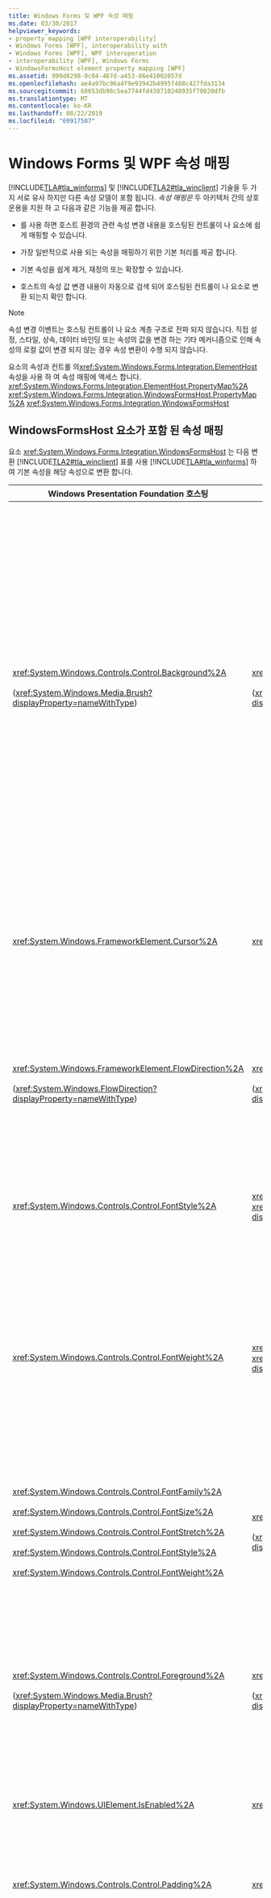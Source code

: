 ```yaml
---
title: Windows Forms 및 WPF 속성 매핑
ms.date: 03/30/2017
helpviewer_keywords:
- property mapping [WPF interoperability]
- Windows Forms [WPF], interoperability with
- Windows Forms [WPF], WPF interoperation
- interoperability [WPF], Windows Forms
- WindowsFormsHost element property mapping [WPF]
ms.assetid: 999d8298-9c04-467d-a453-86e41002057d
ms.openlocfilehash: ae4a97bc96a4f9e93942b4995f488c427fda3134
ms.sourcegitcommit: 68653db98c5ea7744fd438710248935f70020dfb
ms.translationtype: MT
ms.contentlocale: ko-KR
ms.lasthandoff: 08/22/2019
ms.locfileid: "69917507"
---
```

# <a name="windows-forms-and-wpf-property-mapping"></a>Windows Forms 및 WPF 속성 매핑
[!INCLUDE[TLA#tla_winforms](../../../../includes/tlasharptla-winforms-md.md)] 및 [!INCLUDE[TLA2#tla_winclient](../../../../includes/tla2sharptla-winclient-md.md)] 기술을 두 가지 서로 유사 하지만 다른 속성 모델이 포함 됩니다. *속성 매핑은* 두 아키텍처 간의 상호 운용을 지원 하 고 다음과 같은 기능을 제공 합니다.  
  
- 를 사용 하면 호스트 환경의 관련 속성 변경 내용을 호스팅된 컨트롤이 나 요소에 쉽게 매핑할 수 있습니다.  
  
- 가장 일반적으로 사용 되는 속성을 매핑하기 위한 기본 처리를 제공 합니다.  
  
- 기본 속성을 쉽게 제거, 재정의 또는 확장할 수 있습니다.  
  
- 호스트의 속성 값 변경 내용이 자동으로 검색 되어 호스팅된 컨트롤이 나 요소로 변환 되는지 확인 합니다.  
  
> [!NOTE]
> 속성 변경 이벤트는 호스팅 컨트롤이 나 요소 계층 구조로 전파 되지 않습니다. 직접 설정, 스타일, 상속, 데이터 바인딩 또는 속성의 값을 변경 하는 기타 메커니즘으로 인해 속성의 로컬 값이 변경 되지 않는 경우 속성 변환이 수행 되지 않습니다.  
  
 요소의 속성과 컨트롤 의<xref:System.Windows.Forms.Integration.ElementHost> 속성을 사용 하 여 속성 매핑에 액세스 합니다. <xref:System.Windows.Forms.Integration.ElementHost.PropertyMap%2A> <xref:System.Windows.Forms.Integration.WindowsFormsHost.PropertyMap%2A> <xref:System.Windows.Forms.Integration.WindowsFormsHost>  
  
## <a name="property-mapping-with-the-windowsformshost-element"></a>WindowsFormsHost 요소가 포함 된 속성 매핑  
 요소 <xref:System.Windows.Forms.Integration.WindowsFormsHost> 는 다음 변환 [!INCLUDE[TLA2#tla_winclient](../../../../includes/tla2sharptla-winclient-md.md)] 표를 사용 [!INCLUDE[TLA#tla_winforms](../../../../includes/tlasharptla-winforms-md.md)] 하 여 기본 속성을 해당 속성으로 변환 합니다.  
  
|Windows Presentation Foundation 호스팅|Windows Forms|상호 운용 동작|  
|---------------------------------------------|-------------------|-----------------------------|  
|<xref:System.Windows.Controls.Control.Background%2A><br /><br /> (<xref:System.Windows.Media.Brush?displayProperty=nameWithType>)|<xref:System.Windows.Forms.Control.BackColor%2A><br /><br /> (<xref:System.Drawing.Color?displayProperty=nameWithType>)|요소 <xref:System.Windows.Forms.Integration.WindowsFormsHost> 는 호스팅된 컨트롤 <xref:System.Windows.Forms.Control.BackColor%2A> 의 속성과 <xref:System.Windows.Forms.Control.BackgroundImage%2A> 호스팅된 컨트롤의 속성을 설정 합니다. 매핑은 다음 규칙을 사용 하 여 수행 됩니다.<br /><br /> -가 <xref:System.Windows.Controls.Control.Background%2A> 단색 인 경우 변환 되어 호스팅된 컨트롤의 <xref:System.Windows.Forms.Control.BackColor%2A> 속성을 설정 하는 데 사용 됩니다. 호스팅된 컨트롤이 <xref:System.Windows.Forms.Control.BackColor%2A> 속성의 값을 상속할 수 있기 때문에 호스팅된 컨트롤에 속성이설정되어있지않습니다.<xref:System.Windows.Forms.Control.BackColor%2A> **참고:**  호스팅된 컨트롤은 투명성을 지원 하지 않습니다. 에 <xref:System.Windows.Forms.Control.BackColor%2A> 할당 된 모든 색은 완전히 불투명 해야 하며 알파 값은 0xff입니다. <br /><br /> -이 단색이 아니면 컨트롤은 <xref:System.Windows.Forms.Integration.WindowsFormsHost> <xref:System.Windows.Controls.Control.Background%2A> 속성에서 비트맵을 만듭니다. <xref:System.Windows.Controls.Control.Background%2A> 컨트롤 <xref:System.Windows.Forms.Integration.WindowsFormsHost> 은 호스팅된 컨트롤의 <xref:System.Windows.Forms.Control.BackgroundImage%2A> 속성에이 비트맵을 할당 합니다. 이는 투명도와 비슷한 효과를 제공 합니다. **참고:**  이 동작을 재정의 하거나 <xref:System.Windows.Controls.Control.Background%2A> 속성 매핑을 제거할 수 있습니다.|  
|<xref:System.Windows.FrameworkElement.Cursor%2A>|<xref:System.Windows.Forms.Control.Cursor%2A>|기본 매핑이 다시 할당 되지 않은 경우 컨트롤은 <xref:System.Windows.Forms.Integration.WindowsFormsHost> 해당 <xref:System.Windows.FrameworkElement.Cursor%2A> 속성이 설정 된 상위 항목을 찾을 때까지 상위 계층 구조를 트래버스 합니다. 이 값은 가장 가까운 해당 [!INCLUDE[TLA#tla_winforms](../../../../includes/tlasharptla-winforms-md.md)] 커서로 변환 됩니다.<br /><br /> <xref:System.Windows.FrameworkElement.ForceCursor%2A> 속성에 대 한 기본 매핑이 다시 할당 되지 않은 경우가로 `true`설정 된 <xref:System.Windows.FrameworkElement.ForceCursor%2A> 첫 번째 상위 항목에서 이동이 중지 됩니다.|  
|<xref:System.Windows.FrameworkElement.FlowDirection%2A><br /><br /> (<xref:System.Windows.FlowDirection?displayProperty=nameWithType>)|<xref:System.Windows.Forms.Control.RightToLeft%2A><br /><br /> (<xref:System.Windows.Forms.RightToLeft?displayProperty=nameWithType>)|<xref:System.Windows.FlowDirection.LeftToRight>는에 <xref:System.Windows.Forms.RightToLeft.No>매핑됩니다.<br /><br /> <xref:System.Windows.FlowDirection.RightToLeft>는에 <xref:System.Windows.Forms.RightToLeft.Yes>매핑됩니다.<br /><br /> <xref:System.Windows.Forms.RightToLeft.Inherit>는 매핑되지 않습니다.<br /><br /> <xref:System.Windows.FlowDirection.RightToLeft?displayProperty=nameWithType>는에 <xref:System.Windows.Forms.RightToLeft.Yes?displayProperty=nameWithType>매핑됩니다.|  
|<xref:System.Windows.Controls.Control.FontStyle%2A>|<xref:System.Drawing.Font.Style%2A>호스팅된 컨트롤의<xref:System.Drawing.Font?displayProperty=nameWithType>|[!INCLUDE[TLA2#tla_winclient](../../../../includes/tla2sharptla-winclient-md.md)] 속성 집합은 해당 <xref:System.Drawing.Font>으로 변환 됩니다. 이러한 속성 중 하나가 변경 되 면 새 <xref:System.Drawing.Font> 가 만들어집니다. <xref:System.Windows.FontStyles.Normal%2A> :<xref:System.Drawing.FontStyle.Italic> 을 사용할 수 없습니다. 또는 <xref:System.Windows.FontStyles.Italic%2A> <xref:System.Drawing.FontStyle.Italic> 의 경우:가 사용 됩니다. <xref:System.Windows.FontStyles.Oblique%2A>|  
|<xref:System.Windows.Controls.Control.FontWeight%2A>|<xref:System.Drawing.Font.Style%2A>호스팅된 컨트롤의<xref:System.Drawing.Font?displayProperty=nameWithType>|[!INCLUDE[TLA2#tla_winclient](../../../../includes/tla2sharptla-winclient-md.md)] 속성 집합은 해당 <xref:System.Drawing.Font>으로 변환 됩니다. 이러한 속성 중 하나가 변경 되 면 새 <xref:System.Drawing.Font> 가 만들어집니다. <xref:System.Windows.FontWeights.Black%2A> ,<xref:System.Windows.FontWeights.ExtraBold%2A> ,,<xref:System.Drawing.FontStyle.Bold> ,,, 또는 의경우가사용됩니다.<xref:System.Windows.FontWeights.UltraBold%2A> <xref:System.Windows.FontWeights.Bold%2A> <xref:System.Windows.FontWeights.DemiBold%2A> <xref:System.Windows.FontWeights.Heavy%2A> <xref:System.Windows.FontWeights.Medium%2A> <xref:System.Windows.FontWeights.SemiBold%2A> <xref:System.Windows.FontWeights.ExtraLight%2A> ,<xref:System.Windows.FontWeights.Light%2A> ,,<xref:System.Drawing.FontStyle.Bold> , 또는 의경우는사용되지않습니다.<xref:System.Windows.FontWeights.UltraLight%2A> <xref:System.Windows.FontWeights.Normal%2A> <xref:System.Windows.FontWeights.Regular%2A> <xref:System.Windows.FontWeights.Thin%2A>|  
|<xref:System.Windows.Controls.Control.FontFamily%2A><br /><br /> <xref:System.Windows.Controls.Control.FontSize%2A><br /><br /> <xref:System.Windows.Controls.Control.FontStretch%2A><br /><br /> <xref:System.Windows.Controls.Control.FontStyle%2A><br /><br /> <xref:System.Windows.Controls.Control.FontWeight%2A>|<xref:System.Windows.Forms.Control.Font%2A><br /><br /> (<xref:System.Drawing.Font?displayProperty=nameWithType>)|[!INCLUDE[TLA2#tla_winclient](../../../../includes/tla2sharptla-winclient-md.md)] 속성 집합은 해당 <xref:System.Drawing.Font>으로 변환 됩니다. 이러한 속성 중 하나가 변경 되 면 새 <xref:System.Drawing.Font> 가 만들어집니다. 호스팅된 [!INCLUDE[TLA#tla_winforms](../../../../includes/tlasharptla-winforms-md.md)] 컨트롤은 글꼴 크기에 따라 크기를 조정 합니다.<br /><br /> 의 [!INCLUDE[TLA2#tla_winclient](../../../../includes/tla2sharptla-winclient-md.md)] 글꼴 크기는 1 인치의 90-6으로 표시 되 [!INCLUDE[TLA#tla_winforms](../../../../includes/tlasharptla-winforms-md.md)] 고,는 1 인치의 1 seventy로 표시 됩니다. 해당 변환은 다음과 같습니다.<br /><br /> [!INCLUDE[TLA#tla_winforms](../../../../includes/tlasharptla-winforms-md.md)] font size = [!INCLUDE[TLA2#tla_winclient](../../../../includes/tla2sharptla-winclient-md.md)] font size * 72.0 / 96.0.|  
|<xref:System.Windows.Controls.Control.Foreground%2A><br /><br /> (<xref:System.Windows.Media.Brush?displayProperty=nameWithType>)|<xref:System.Windows.Forms.Control.ForeColor%2A><br /><br /> (<xref:System.Drawing.Color?displayProperty=nameWithType>)|<xref:System.Windows.Controls.Control.Foreground%2A> 속성 매핑은 다음 규칙을 사용 하 여 수행 됩니다.<br /><br /> - <xref:System.Windows.Controls.Control.Foreground%2A> <xref:System.Windows.Media.SolidColorBrush.Color%2A> 이 인 경우 에<xref:System.Windows.Forms.Control.ForeColor%2A>는를 사용 합니다. <xref:System.Windows.Media.SolidColorBrush><br />- <xref:System.Windows.Controls.Control.Foreground%2A> <xref:System.Windows.Media.GradientStop> 이 이면의 가장 낮은 오프셋 값 <xref:System.Windows.Forms.Control.ForeColor%2A>을 가진의 색을 사용 합니다. <xref:System.Windows.Media.GradientBrush><br />-다른 <xref:System.Windows.Media.Brush> 형식에 대해서는 변경 <xref:System.Windows.Forms.Control.ForeColor%2A> 되지 않은 상태로 둡니다. 이는 기본값이 사용 됨을 의미 합니다.|  
|<xref:System.Windows.UIElement.IsEnabled%2A>|<xref:System.Windows.Forms.Control.Enabled%2A>|가 <xref:System.Windows.UIElement.IsEnabled%2A> <xref:System.Windows.Forms.Control.Enabled%2A> 설정 되 면 요소는호스트된컨트롤의속성을설정합니다.<xref:System.Windows.Forms.Integration.WindowsFormsHost>|  
|<xref:System.Windows.Controls.Control.Padding%2A>|<xref:System.Windows.Forms.Control.Padding%2A>|<xref:System.Windows.Thickness> 호스팅된 <xref:System.Windows.Forms.Control.Padding%2A> 컨트롤에서속성의네가지값은모두동일한값으로설정됩니다.[!INCLUDE[TLA#tla_winforms](../../../../includes/tlasharptla-winforms-md.md)]<br /><br /> -보다 <xref:System.Int32.MaxValue> 큰 값은로 <xref:System.Int32.MaxValue>설정 됩니다.<br />-보다 <xref:System.Int32.MinValue> 작은 값은로 <xref:System.Int32.MinValue>설정 됩니다.|  
|<xref:System.Windows.UIElement.Visibility%2A>|<xref:System.Windows.Forms.Control.Visible%2A>|-   <xref:System.Windows.Visibility.Visible>는에 <xref:System.Windows.Forms.Control.Visible%2A>  =  매핑됩니다`true`. 호스팅된 [!INCLUDE[TLA#tla_winforms](../../../../includes/tlasharptla-winforms-md.md)] 컨트롤이 표시 됩니다. 호스팅된 컨트롤의 <xref:System.Windows.Forms.Control.Visible%2A> 속성을로 명시적으로 설정 `false` 하는 것은 권장 되지 않습니다.<br />-   <xref:System.Windows.Visibility.Collapsed>또는 <xref:System.Windows.Forms.Control.Visible%2A> 에`true` 매핑됩니다.  =  `false` 호스팅된 [!INCLUDE[TLA#tla_winforms](../../../../includes/tlasharptla-winforms-md.md)] 컨트롤은 그려지지 않으며 해당 영역은 축소 됩니다.<br />-   <xref:System.Windows.Visibility.Hidden> : 호스팅된 [!INCLUDE[TLA#tla_winforms](../../../../includes/tlasharptla-winforms-md.md)] 컨트롤은 레이아웃의 공간을 차지 하지만 표시 되지 않습니다. 이 경우 <xref:System.Windows.Forms.Control.Visible%2A> 속성은로 `true`설정 됩니다. 호스팅된 컨트롤의 <xref:System.Windows.Forms.Control.Visible%2A> 속성을로 명시적으로 설정 `false` 하는 것은 권장 되지 않습니다.|  
  
 컨테이너 요소의 연결 된 속성은 <xref:System.Windows.Forms.Integration.WindowsFormsHost> 요소에서 완전히 지원 됩니다.  
  
 자세한 내용은 [연습: WindowsFormsHost 요소](walkthrough-mapping-properties-using-the-windowsformshost-element.md)를 사용 하 여 속성을 매핑합니다.  
  
## <a name="updates-to-parent-properties"></a>부모 속성에 대 한 업데이트  
 대부분의 부모 속성을 변경 하면 호스팅된 자식 컨트롤에 알림이 발생 합니다. 다음 목록에서는 값이 변경 될 때 알림을 발생 시 키 지 않는 속성에 대해 설명 합니다.  
  
- <xref:System.Windows.Controls.Control.Background%2A>  
  
- <xref:System.Windows.FrameworkElement.Cursor%2A>  
  
- <xref:System.Windows.FrameworkElement.ForceCursor%2A>  
  
- <xref:System.Windows.UIElement.Visibility%2A>  
  
 예를 들어 <xref:System.Windows.Controls.Control.Background%2A> <xref:System.Windows.Forms.Integration.WindowsFormsHost> 요소의 속성 값을 변경 하는 경우 호스트 된 컨트롤의 속성 <xref:System.Windows.Forms.Control.BackColor%2A> 은 변경 되지 않습니다.  
  
## <a name="property-mapping-with-the-elementhost-control"></a>ElementHost 컨트롤을 사용 하 여 속성 매핑  
 다음 속성은 기본 제공 변경 알림을 제공 합니다. 이러한 속성을 매핑할 <xref:System.Windows.FrameworkElement.OnPropertyChanged%2A> 때 메서드를 호출 하지 마십시오.  
  
- AutoSize  
  
- 배경색  
  
- BackgroundImage  
  
- BackgroundImageLayout  
  
- BindingContext  
  
- CausesValidation  
  
- ContextMenu  
  
- ContextMenuStrip  
  
- Cursor  
  
- 도킹  
  
- Enabled  
  
- Font  
  
- ForeColor  
  
- 위치  
  
- 여백  
  
- 안쪽 여백  
  
- 부모  
  
- Region  
  
- RightToLeft  
  
- Size  
  
- TabIndex  
  
- TabStop  
  
- 텍스트  
  
- 표시  
  
 컨트롤 <xref:System.Windows.Forms.Integration.ElementHost> 은 다음 변환 [!INCLUDE[TLA#tla_winforms](../../../../includes/tlasharptla-winforms-md.md)] 표를 사용 [!INCLUDE[TLA2#tla_winclient](../../../../includes/tla2sharptla-winclient-md.md)] 하 여 기본 속성을 해당 속성으로 변환 합니다.  
  
 자세한 내용은 [연습: ElementHost 컨트롤](walkthrough-mapping-properties-using-the-elementhost-control.md)을 사용 하 여 속성을 매핑합니다.  
  
|Windows Forms 호스팅|Windows Presentation Foundation|상호 운용 동작|  
|---------------------------|-------------------------------------|-----------------------------|  
|<xref:System.Windows.Forms.Control.BackColor%2A><br /><br /> (<xref:System.Drawing.Color?displayProperty=nameWithType>)|<xref:System.Windows.Controls.Control.Background%2A><br /><br /> 호스팅된<xref:System.Windows.Media.Brush?displayProperty=nameWithType>요소의 ()|이 속성을 설정 하면이 강제로 다시 <xref:System.Windows.Media.ImageBrush>그려집니다. `false` <xref:System.Windows.Forms.Control.BackColor%2A> <xref:System.Windows.Forms.Control.BackgroundImageLayout%2A> 속성이 ( <xref:System.Windows.Forms.Integration.ElementHost>기본값) 로설정<xref:System.Windows.Forms.Control.BackgroundImage%2A>된 경우,, 속성 및 연결 된 모든 그리기를 포함 하 여 컨트롤의 모양을 기반으로 합니다. <xref:System.Windows.Media.ImageBrush> <xref:System.Windows.Forms.Integration.ElementHost.BackColorTransparent%2A> 처리기.<br /><br /> <xref:System.Windows.Media.ImageBrush> <xref:System.Windows.Forms.Integration.ElementHost> 속성이로설정된<xref:System.Windows.Forms.Control.BackColor%2A>경우는 부모의 ,<xref:System.Windows.Forms.Control.BackgroundImage%2A>, 속성<xref:System.Windows.Forms.Control.BackgroundImageLayout%2A> 및 연결 된 모든 그리기를 포함 하 여 컨트롤의 부모 모양에 따라 결정 됩니다. <xref:System.Windows.Forms.Integration.ElementHost.BackColorTransparent%2A> `true` 처리기.|  
|<xref:System.Windows.Forms.Control.BackgroundImage%2A><br /><br /> (<xref:System.Drawing.Image?displayProperty=nameWithType>)|<xref:System.Windows.Controls.Control.Background%2A><br /><br /> 호스팅된<xref:System.Windows.Media.Brush?displayProperty=nameWithType>요소의 ()|이 속성을 설정 하면 <xref:System.Windows.Forms.Control.BackColor%2A> 매핑에 대해 설명한 것과 동일한 동작이 발생 합니다.|  
|<xref:System.Windows.Forms.Control.BackgroundImageLayout%2A>|<xref:System.Windows.Controls.Control.Background%2A><br /><br /> 호스팅된<xref:System.Windows.Media.Brush?displayProperty=nameWithType>요소의 ()|이 속성을 설정 하면 <xref:System.Windows.Forms.Control.BackColor%2A> 매핑에 대해 설명한 것과 동일한 동작이 발생 합니다.|  
|<xref:System.Windows.Forms.Control.Cursor%2A><br /><br /> (<xref:System.Windows.Forms.Cursor?displayProperty=nameWithType>)|<xref:System.Windows.FrameworkElement.Cursor%2A><br /><br /> (<xref:System.Windows.Input.Cursor?displayProperty=nameWithType>)|표준 커서가 해당 [!INCLUDE[TLA2#tla_winclient](../../../../includes/tla2sharptla-winclient-md.md)] 표준 커서로 변환 됩니다. [!INCLUDE[TLA#tla_winforms](../../../../includes/tlasharptla-winforms-md.md)] [!INCLUDE[TLA#tla_winforms](../../../../includes/tlasharptla-winforms-md.md)] 가 표준 커서가 아니면 기본값이 할당 됩니다.|  
|<xref:System.Windows.Forms.Control.Enabled%2A>|<xref:System.Windows.UIElement.IsEnabled%2A>|가 <xref:System.Windows.Forms.Control.Enabled%2A> 설정 <xref:System.Windows.Forms.Integration.ElementHost> 되 면 컨트롤이 호스팅된 요소에 <xref:System.Windows.UIElement.IsEnabled%2A> 대해 속성을 설정 합니다.|  
|<xref:System.Windows.Forms.Control.Font%2A><br /><br /> (<xref:System.Drawing.Font?displayProperty=nameWithType>)|<xref:System.Windows.Controls.Control.FontFamily%2A><br /><br /> <xref:System.Windows.Controls.Control.FontSize%2A><br /><br /> <xref:System.Windows.Controls.Control.FontStretch%2A><br /><br /> <xref:System.Windows.Controls.Control.FontStyle%2A><br /><br /> <xref:System.Windows.Controls.Control.FontWeight%2A>|값 <xref:System.Windows.Forms.Control.Font%2A> 은 해당 하는 [!INCLUDE[TLA2#tla_winclient](../../../../includes/tla2sharptla-winclient-md.md)] 글꼴 속성 집합으로 변환 됩니다.|  
|<xref:System.Drawing.Font.Bold%2A>|<xref:System.Windows.Controls.Control.FontWeight%2A>호스팅된 요소|<xref:System.Drawing.Font.Bold%2A>이`true`이면 <xref:System.Windows.Controls.Control.FontWeight%2A>가 <xref:System.Windows.FontWeights.Bold%2A>로 설정됩니다.<br /><br /> <xref:System.Drawing.Font.Bold%2A>이`false`이면 <xref:System.Windows.Controls.Control.FontWeight%2A>가 <xref:System.Windows.FontWeights.Normal%2A>로 설정됩니다.|  
|<xref:System.Drawing.Font.Italic%2A>|<xref:System.Windows.Controls.Control.FontStyle%2A>호스팅된 요소|<xref:System.Drawing.Font.Italic%2A>이`true`이면 <xref:System.Windows.Controls.Control.FontStyle%2A>가 <xref:System.Windows.FontStyles.Italic%2A>로 설정됩니다.<br /><br /> <xref:System.Drawing.Font.Italic%2A>이`false`이면 <xref:System.Windows.Controls.Control.FontStyle%2A>가 <xref:System.Windows.FontStyles.Normal%2A>로 설정됩니다.|  
|<xref:System.Drawing.Font.Strikeout%2A>|<xref:System.Windows.TextDecorations>호스팅된 요소|컨트롤을 호스팅하는 경우 <xref:System.Windows.Controls.TextBlock> 에만 적용 됩니다.|  
|<xref:System.Drawing.Font.Underline%2A>|<xref:System.Windows.TextDecorations>호스팅된 요소|컨트롤을 호스팅하는 경우 <xref:System.Windows.Controls.TextBlock> 에만 적용 됩니다.|  
|<xref:System.Windows.Forms.Control.RightToLeft%2A><br /><br /> (<xref:System.Windows.Forms.RightToLeft?displayProperty=nameWithType>)|<xref:System.Windows.FrameworkElement.FlowDirection%2A><br /><br /> (<xref:System.Windows.FlowDirection>)|<xref:System.Windows.Forms.RightToLeft.No>는에 <xref:System.Windows.FlowDirection.LeftToRight>매핑됩니다.<br /><br /> <xref:System.Windows.Forms.RightToLeft.Yes>는에 <xref:System.Windows.FlowDirection.RightToLeft>매핑됩니다.|  
|<xref:System.Windows.Forms.Control.Visible%2A>|<xref:System.Windows.UIElement.Visibility%2A>|컨트롤 <xref:System.Windows.Forms.Integration.ElementHost> 은 다음 규칙 <xref:System.Windows.UIElement.Visibility%2A> 을 사용 하 여 호스팅된 요소에 대해 속성을 설정 합니다.<br /><br /> -   <xref:System.Windows.Forms.Control.Visible%2A> = `true`는에 <xref:System.Windows.Visibility.Visible>매핑됩니다.<br />-   <xref:System.Windows.Forms.Control.Visible%2A> = `false`는에 <xref:System.Windows.Visibility.Hidden>매핑됩니다.|  
  
## <a name="see-also"></a>참고자료

- <xref:System.Windows.Forms.Integration.ElementHost>
- <xref:System.Windows.Forms.Integration.WindowsFormsHost>
- [WPF 및 Win32 상호 운용성](wpf-and-win32-interoperation.md)
- [WPF 및 Windows Forms 상호 운용성](wpf-and-windows-forms-interoperation.md)
- [연습: WindowsFormsHost 요소를 사용 하 여 속성 매핑](walkthrough-mapping-properties-using-the-windowsformshost-element.md)
- [연습: ElementHost 컨트롤을 사용 하 여 속성 매핑](walkthrough-mapping-properties-using-the-elementhost-control.md)
